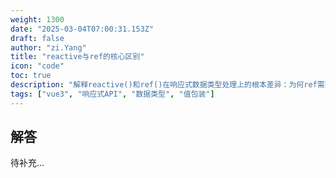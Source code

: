```yaml
---
weight: 1300
date: "2025-03-04T07:00:31.153Z"
draft: false
author: "zi.Yang"
title: "reactive与ref的核心区别"
icon: "code"
toc: true
description: "解释reactive()和ref()在响应式数据类型处理上的根本差异：为何ref需要.value访问？什么情况下必须使用ref处理基本类型数据？给出两者在对象包装场景下的转换关系示例。"
tags: ["vue3", "响应式API", "数据类型", "值包装"]
---
```


## 解答

待补充...
